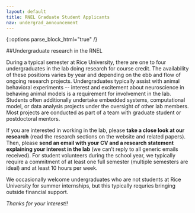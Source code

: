 ```yaml
---
layout: default
title: RNEL Graduate Student Applicants
nav: undergrad_announcement
---
```


{::options parse_block_html="true" /}

<div class="jumbotron">
##Undergraduate research in the RNEL

During a typical semester at Rice University, there are one to four undergraduates in the lab doing
research for course credit. The availability of these positions varies by year and depending on
the ebb and flow of ongoing research projects. Undergraduates typically assist with animal
behavioral experiments -- interest and excitement about neuroscience in behaving animal models
is a requirement for involvement in the lab. Students often additionally undertake embedded
systems, computational model, or data analysis projects under the oversight of other lab
members. Most projects are conducted as part of a team with graduate student or postdoctoral
mentors.

If you are interested in working in the lab, please **take a close look at our
research** (read the research sections on the website and related papers).
Then, please **send an email with your CV and a research statement explaining
your interest in the lab** (we can’t reply to all generic emails received).
For student volunteers during the school year, we typically require a commitment of at 
least one full semester (multiple semesters are ideal) and at least 10 hours per week.

We occasionally welcome undergraduates who are not students at Rice University for summer
internships, but this typically requries bringing outside financial support. 

_Thanks for your interest!!_

</div>
